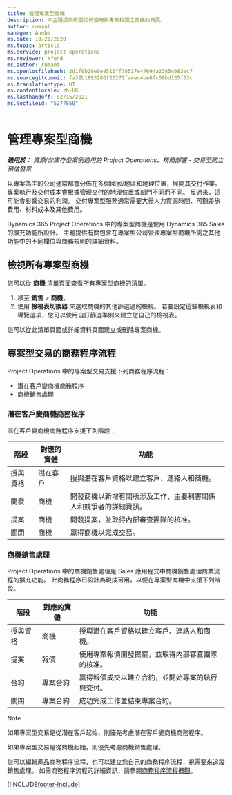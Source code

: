 ```yaml
---
title: 管理專案型商機
description: 本主題提供有關如何使用與專案相關之商機的資訊。
author: rumant
manager: Annbe
ms.date: 10/21/2020
ms.topic: article
ms.service: project-operations
ms.reviewer: kfend
ms.author: rumant
ms.openlocfilehash: 2d1f9b29e0e9516ff78517e47694a2385c083ec7
ms.sourcegitcommit: fa32b1893286f20271fa4ec4be8fc68bd135f53c
ms.translationtype: HT
ms.contentlocale: zh-HK
ms.lasthandoff: 02/15/2021
ms.locfileid: "5277860"
---
```

# <a name="manage-project-based-opportunities"></a>管理專案型商機

_**適用於：** 資源/非庫存型案例適用的 Project Operations、精簡部署 - 交易至開立預估發票_

以專案為主的公司通常都會分佈在多個國家/地區和地理位置，展開其交付作業。 專案執行及交付成本會根據管理交付的地理位置或部門不同而不同。 反過來，這可能會影響交易的利潤。 交付專案型服務通常需要大量人力資源時間、可觀差旅費用、材料成本及其他費用。

Dynamics 365 Project Operations 中的專案型商機是使用 Dynamics 365 Sales 的擴充功能所設計。 主題提供有關包含在專案型公司管理專案型商機所需之其他功能中的不同欄位與商務規則的詳細資料。

## <a name="view-all-project-based-opportunities"></a>檢視所有專案型商機

您可以從 **商機** 清單頁面查看所有專案型商機的清單。 

1. 移至 **銷售** > **商機**。
2. 使用 **檢視表切換器** 來選取商機的其他篩選過的檢視。 若要設定這些檢視表和導覽選項，您可以使用自訂篩選準則來建立您自己的檢視表。

您可以從此清單頁面或詳細資料頁面建立或刪除專案商機。

## <a name="business-process-flow-for-project-based-deals"></a>專案型交易的商務程序流程

Project Operations 中的專案型交易支援下列商務程序流程：

- 潛在客戶變商機商務程序
- 商機銷售處理

### <a name="lead-to-opportunity-business-process"></a>潛在客戶變商機商務程序 
潛在客戶變商機商務程序支援下列階段：

| 階段 | 對應的實體 | 功能 |
| --- | --- | --- |
| 授與資格​​ | 潛在客戶​​ | 授與潛在客戶資格以建立客戶、連絡人和商機。 |
| 開發 | 商機​​ | 開發商機以新增有關所涉及工作、主要利害關係人和競爭者的詳細資訊。 |
| 提案 | 商機​​ | 開發提案，並取得內部審查團隊的核准。 |
| 關閉​​ | 商機​​ | 贏得商機以完成交易。 |

### <a name="opportunity-sales-process"></a>商機銷售處理
Project Operations 中的商機銷售處理是 Sales 應用程式中商機銷售處理商業流程的擴充功能。 此商務程序已設計為現成可用，以便在專案型商機中支援下列階段。

| 階段 | 對應的實體 | 功能 |
| --- | --- | --- |
| 授與資格​​ | 商機​​ | 授與潛在客戶資格以建立客戶、連絡人和商機。 |
| 提案 | 報價 | 使用專案報價開發提案，並取得內部審查團隊的核准。 |
| 合約 | 專案合約 | 贏得報價成交以建立合約，並開始專案的執行與交付。 |
| 關閉​​ | 專案合約 | 成功完成工作並結束專案合約。 |

> [!NOTE]
> 如果專案型交易是從潛在客戶起始，則優先考慮潛在客戶變商機商務程序。
>
> 如果專案型交易是從商機起始，則優先考慮商機銷售處理。

您可以編輯產品商務程序流程，也可以建立您自己的商務程序流程，視需要來追蹤銷售處理。 如需商務程序流程的詳細資訊，請參閱[商務程序流程概觀](https://docs.microsoft.com/dynamics365/customerengagement/on-premises/customize/business-process-flows-overview)。


[!INCLUDE[footer-include](../includes/footer-banner.md)]